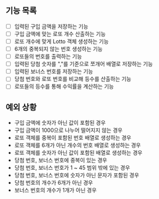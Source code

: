 ## 기능 목록

- [ ] 입력된 구입 금액을 저장하는 기능
- [ ] 구입 금액에 맞는 로또 개수 산출하는 기능
- [ ] 로또 개수에 맞게 Lotto 객체 생성하는 기능
- [ ] 6개의 중복되지 않는 번호 생성하는 기능
- [ ] 로또들의 번호를 출력하는 기능
- [ ] 입력된 당첨 숫자를 ","를 기준으로 쪼개어 배열로 저장하는 기능
- [ ] 입력된 보너스 번호를 저장하는 기능
- [ ] 당첨 번호와 로또 번호를 비교해 등수를 산출하는 기능
- [ ] 로또들의 등수를 통해 수익률을 계산하는 기능

## 예외 상황

- 구입 금액에 숫자가 아닌 값이 포함된 경우
- 구입 금액이 1000으로 나누어 떨어지지 않는 경우
- 로또 객체를 중복이 포함된 번호 배열로 생성하는 경우
- 로또 객체를 6개가 아닌 개수의 번호 배열로 생성하는 경우
- 로또 객체를 숫자가 아닌 값이 포함된 배열로 생성하는 경우
- 당첨 번호, 보너스 번호에 중복이 있는 경우
- 당첨 번호, 보너스 번호가 1 ~ 45 범위 밖에 있는 경우
- 당첨 번호, 보너스 번호에 숫자가 아닌 문자가 포함된 경우
- 당첨 번호의 개수가 6개가 아닌 경우
- 보너스 번호의 개수가 1개가 아닌 경우
